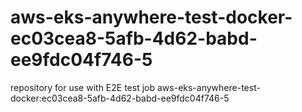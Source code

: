 # aws-eks-anywhere-test-docker-ec03cea8-5afb-4d62-babd-ee9fdc04f746-5
repository for use with E2E test job aws-eks-anywhere-test-docker:ec03cea8-5afb-4d62-babd-ee9fdc04f746-5
